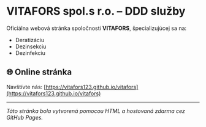 # VITAFORS spol.s r.o. – DDD služby

Oficiálna webová stránka spoločnosti **VITAFORS**, špecializujúcej sa na:

- Deratizáciu
- Dezinsekciu
- Dezinfekciu

## 🌐 Online stránka

Navštívte nás: [https://vitafors123.github.io/vitafors](https://vitafors123.github.io/vitafors)

---

*Táto stránka bola vytvorená pomocou HTML a hostovaná zdarma cez GitHub Pages.*
